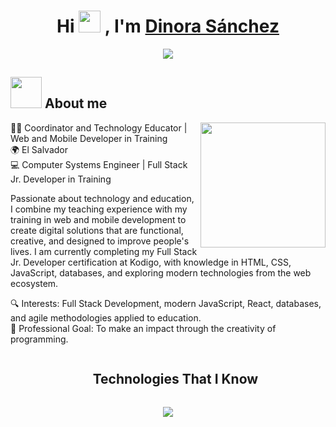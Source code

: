 <h1 align="center"><b>
  Hi <img src="https://media.giphy.com/media/hvRJCLFzcasrR4ia7z/giphy.gif" width="35"> , I'm 
  <a href="https://dinora93.github.io/dinora.github.io/">
    Dinora Sánchez</b>
  </a>
</h1>

<p align="center">
  <a href="https://github.com/DenverCoder1/readme-typing-svg"><img src="https://readme-typing-svg.herokuapp.com?font=Time+New+Roman&color=cyan&size=25&center=true&vCenter=true&width=600&height=100&lines=Front-End+and+Back-End+Developer,;Systems+Engineer"></a>
</p>
<!--  -->
<h2><picture><img src = "https://github.com/7oSkaaa/7oSkaaa/blob/main/Images/about_me.gif?raw=true" width = 50px></picture> About me </h2>  


<img align='right' src='https://user-images.githubusercontent.com/5713670/87202985-820dcb80-c2b6-11ea-9f56-7ec461c497c3.gif' width='200"'>


👩‍🏫 Coordinator and Technology Educator | Web and Mobile Developer in Training <br>
🌍 El Salvador<br>
💻 Computer Systems Engineer | Full Stack Jr. Developer in Training


Passionate about technology and education, I combine my teaching experience with my training in web and mobile development to create digital solutions that are functional, creative, and designed to improve people's lives.
I am currently completing my Full Stack Jr. Developer certification at Kodigo, with knowledge in HTML, CSS, JavaScript, databases, and exploring modern technologies from the web ecosystem.

🔍 Interests: Full Stack Development, modern JavaScript, React, databases, and agile methodologies applied to education.<br>
🎯 Professional Goal: To make an impact through the creativity of programming.




<div id="user-content-toc">
  <ul align="center">
    <summary><h2 style="display: inline-block">Technologies That I Know</h2></summary>
  </ul>
</div>
<!--tech stack icons-->
<p align="center">
  <a href="https://skillicons.dev">
    <img src="https://skillicons.dev/icons?i=css,discord,docker,postgres,figma,firebase,github,html,java,js,mysql,nodejs,postman,vscode,bootstrap,androidstudio,php" />
  </a>
</p>

<!--
**dinora93/dinora93** is a ✨ _special_ ✨ repository because its `README.md` (this file) appears on your GitHub profile.

Here are some ideas to get you started:

- 🔭 I’m currently working on ...
- 🌱 I’m currently learning ...
- 👯 I’m looking to collaborate on ...
- 🤔 I’m looking for help with ...
- 💬 Ask me about ...
- 📫 How to reach me: ...
- 😄 Pronouns: ...
- ⚡ Fun fact: ...
-->
